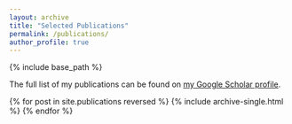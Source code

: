 ```yaml
---
layout: archive
title: "Selected Publications"
permalink: /publications/
author_profile: true
---
```


{% include base_path %}


The full list of my publications can be found on [my Google Scholar profile](https://scholar.google.com.hk/citations?user=gMsIFuEAAAAJ).

{% for post in site.publications reversed %}
  {% include archive-single.html %}
{% endfor %}
